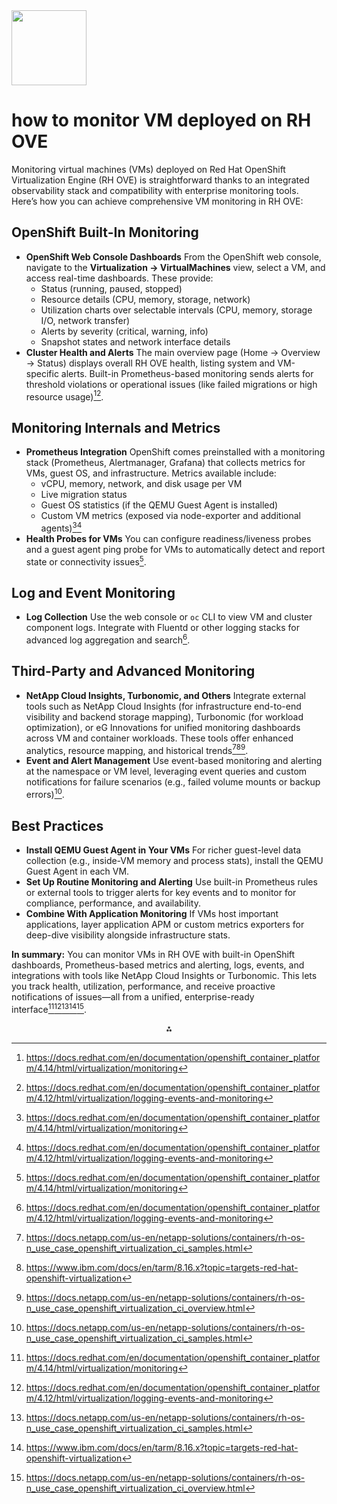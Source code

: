 <img src="https://r2cdn.perplexity.ai/pplx-full-logo-primary-dark%402x.png" class="logo" width="120"/>

# how to monitor VM deployed on RH OVE

Monitoring virtual machines (VMs) deployed on Red Hat OpenShift Virtualization Engine (RH OVE) is straightforward thanks to an integrated observability stack and compatibility with enterprise monitoring tools. Here’s how you can achieve comprehensive VM monitoring in RH OVE:

## OpenShift Built-In Monitoring

- **OpenShift Web Console Dashboards**
From the OpenShift web console, navigate to the **Virtualization → VirtualMachines** view, select a VM, and access real-time dashboards. These provide:
    - Status (running, paused, stopped)
    - Resource details (CPU, memory, storage, network)
    - Utilization charts over selectable intervals (CPU, memory, storage I/O, network transfer)
    - Alerts by severity (critical, warning, info)
    - Snapshot states and network interface details
- **Cluster Health and Alerts**
The main overview page (Home → Overview → Status) displays overall RH OVE health, listing system and VM-specific alerts. Built-in Prometheus-based monitoring sends alerts for threshold violations or operational issues (like failed migrations or high resource usage)[^1][^2].


## Monitoring Internals and Metrics

- **Prometheus Integration**
OpenShift comes preinstalled with a monitoring stack (Prometheus, Alertmanager, Grafana) that collects metrics for VMs, guest OS, and infrastructure. Metrics available include:
    - vCPU, memory, network, and disk usage per VM
    - Live migration status
    - Guest OS statistics (if the QEMU Guest Agent is installed)
    - Custom VM metrics (exposed via node-exporter and additional agents)[^1][^2]
- **Health Probes for VMs**
You can configure readiness/liveness probes and a guest agent ping probe for VMs to automatically detect and report state or connectivity issues[^1].


## Log and Event Monitoring

- **Log Collection**
Use the web console or `oc` CLI to view VM and cluster component logs. Integrate with Fluentd or other logging stacks for advanced log aggregation and search[^2].


## Third-Party and Advanced Monitoring

- **NetApp Cloud Insights, Turbonomic, and Others**
Integrate external tools such as NetApp Cloud Insights (for infrastructure end-to-end visibility and backend storage mapping), Turbonomic (for workload optimization), or eG Innovations for unified monitoring dashboards across VM and container workloads. These tools offer enhanced analytics, resource mapping, and historical trends[^3][^4][^5].
- **Event and Alert Management**
Use event-based monitoring and alerting at the namespace or VM level, leveraging event queries and custom notifications for failure scenarios (e.g., failed volume mounts or backup errors)[^3].


## Best Practices

- **Install QEMU Guest Agent in Your VMs**
For richer guest-level data collection (e.g., inside-VM memory and process stats), install the QEMU Guest Agent in each VM.
- **Set Up Routine Monitoring and Alerting**
Use built-in Prometheus rules or external tools to trigger alerts for key events and to monitor for compliance, performance, and availability.
- **Combine With Application Monitoring**
If VMs host important applications, layer application APM or custom metrics exporters for deep-dive visibility alongside infrastructure stats.

**In summary:**
You can monitor VMs in RH OVE with built-in OpenShift dashboards, Prometheus-based metrics and alerting, logs, events, and integrations with tools like NetApp Cloud Insights or Turbonomic. This lets you track health, utilization, performance, and receive proactive notifications of issues—all from a unified, enterprise-ready interface[^1][^2][^3][^4][^5].

<div style="text-align: center">⁂</div>

[^1]: https://docs.redhat.com/en/documentation/openshift_container_platform/4.14/html/virtualization/monitoring

[^2]: https://docs.redhat.com/en/documentation/openshift_container_platform/4.12/html/virtualization/logging-events-and-monitoring

[^3]: https://docs.netapp.com/us-en/netapp-solutions/containers/rh-os-n_use_case_openshift_virtualization_ci_samples.html

[^4]: https://www.ibm.com/docs/en/tarm/8.16.x?topic=targets-red-hat-openshift-virtualization

[^5]: https://docs.netapp.com/us-en/netapp-solutions/containers/rh-os-n_use_case_openshift_virtualization_ci_overview.html

[^6]: https://www.tigera.io/learn/guides/kubernetes-networking/openshift-virtualization/

[^7]: https://www.linkedin.com/pulse/monitor-virtual-machines-azure-ankit-ranjan--chyif

[^8]: https://trilio.io/openshift-virtualization/

[^9]: https://docs.okd.io/latest/virt/monitoring/virt-monitoring-overview.html

[^10]: https://docs.redhat.com/fr/documentation/red_hat_enterprise_linux/9/html/monitoring_and_managing_system_status_and_performance/virtual-machine-performance-monitoring-tools_optimizing-virtual-machine-performance-in-rhel

[^11]: https://www.hpe.com/us/en/collaterals/collateral.a50012944enw.html

[^12]: https://www.eginnovations.com/supported-technologies/red-hat-monitoring

[^13]: https://docs.redhat.com/en/documentation/red_hat_virtualization/4.2/html-single/virtual_machine_management_guide/index

[^14]: https://learn.microsoft.com/en-us/azure/openshift/howto-create-openshift-virtualization

[^15]: https://www.juliosblog.com/considerations-to-evolve-traditional-virtualization-platforms-introducing-red-hat-openshift-virtualization/

[^16]: https://www.serverion.com/uncategorized/top-7-virtualization-monitoring-dashboards/

[^17]: https://www.globalknowledge.com/us-en/course/192426/managing-virtual-machines-with-red-hat-openshift-virtualization-do316/

[^18]: https://www.manageengine.com/products/applications_manager/openshift-monitoring.html

[^19]: https://www.reddit.com/r/virtualization/comments/lvogos/regarding_employeespying_monitoring_software_and/

[^20]: https://www.dti.dk/courses/managing-virtual-machines-with-red-hat-openshift-virtualization-with-exam-do317/k91573


